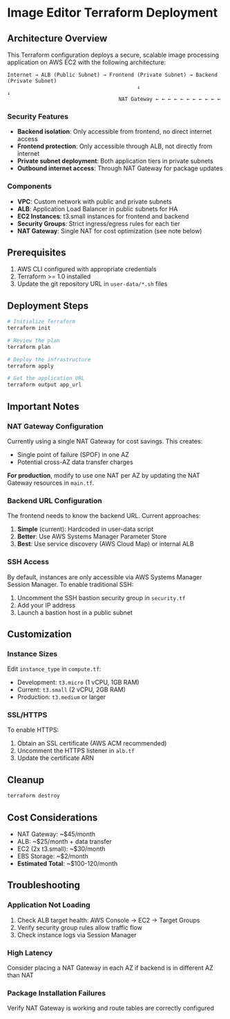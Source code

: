 # Image Editor Terraform Deployment

## Architecture Overview

This Terraform configuration deploys a secure, scalable image processing application on AWS EC2 with the following architecture:

```
Internet → ALB (Public Subnet) → Frontend (Private Subnet) → Backend (Private Subnet)
                                          ↓                           ↓
                                    NAT Gateway ← ← ← ← ← ← ← ← ← ← ← 
```

### Security Features
- **Backend isolation**: Only accessible from frontend, no direct internet access
- **Frontend protection**: Only accessible through ALB, not directly from internet  
- **Private subnet deployment**: Both application tiers in private subnets
- **Outbound internet access**: Through NAT Gateway for package updates

### Components
- **VPC**: Custom network with public and private subnets
- **ALB**: Application Load Balancer in public subnets for HA
- **EC2 Instances**: t3.small instances for frontend and backend
- **Security Groups**: Strict ingress/egress rules for each tier
- **NAT Gateway**: Single NAT for cost optimization (see note below)

## Prerequisites

1. AWS CLI configured with appropriate credentials
2. Terraform >= 1.0 installed
3. Update the git repository URL in `user-data/*.sh` files

## Deployment Steps

```bash
# Initialize Terraform
terraform init

# Review the plan
terraform plan

# Deploy the infrastructure
terraform apply

# Get the application URL
terraform output app_url
```

## Important Notes

### NAT Gateway Configuration
Currently using a single NAT Gateway for cost savings. This creates:
- Single point of failure (SPOF) in one AZ
- Potential cross-AZ data transfer charges

**For production**, modify to use one NAT per AZ by updating the NAT Gateway resources in `main.tf`.

### Backend URL Configuration
The frontend needs to know the backend URL. Current approaches:
1. **Simple** (current): Hardcoded in user-data script
2. **Better**: Use AWS Systems Manager Parameter Store
3. **Best**: Use service discovery (AWS Cloud Map) or internal ALB

### SSH Access
By default, instances are only accessible via AWS Systems Manager Session Manager. To enable traditional SSH:
1. Uncomment the SSH bastion security group in `security.tf`
2. Add your IP address
3. Launch a bastion host in a public subnet

## Customization

### Instance Sizes
Edit `instance_type` in `compute.tf`:
- Development: `t3.micro` (1 vCPU, 1GB RAM)
- Current: `t3.small` (2 vCPU, 2GB RAM)  
- Production: `t3.medium` or larger

### SSL/HTTPS
To enable HTTPS:
1. Obtain an SSL certificate (AWS ACM recommended)
2. Uncomment the HTTPS listener in `alb.tf`
3. Update the certificate ARN

## Cleanup

```bash
terraform destroy
```

## Cost Considerations
- NAT Gateway: ~$45/month
- ALB: ~$25/month + data transfer
- EC2 (2x t3.small): ~$30/month
- EBS Storage: ~$2/month
- **Estimated Total**: ~$100-120/month

## Troubleshooting

### Application Not Loading
1. Check ALB target health: AWS Console → EC2 → Target Groups
2. Verify security group rules allow traffic flow
3. Check instance logs via Session Manager

### High Latency
Consider placing a NAT Gateway in each AZ if backend is in different AZ than NAT

### Package Installation Failures
Verify NAT Gateway is working and route tables are correctly configured